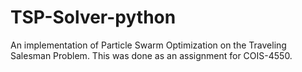 # TSP-Solver-python
An implementation of Particle Swarm Optimization on the Traveling Salesman Problem. This was done as an assignment for COIS-4550.

